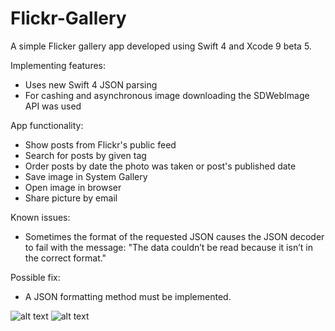 # Flickr-Gallery
A simple Flicker gallery app developed using Swift 4 and Xcode 9 beta 5.

Implementing features:
- Uses new Swift 4 JSON parsing
- For cashing and asynchronous  image downloading the SDWebImage API was used

App functionality:
- Show posts from Flickr's public feed
- Search for posts by given tag
- Order posts by date the photo was taken or post's published date
- Save image in System Gallery
- Open image in browser
- Share picture by email

Known issues:
- Sometimes the format of the requested JSON causes the JSON decoder to fail with the message: "The data couldn’t be read because it isn’t in the correct format."

Possible fix:
- A JSON formatting method must be implemented.

![alt text](http://s6.uploads.ru/t/9dQtj.png) ![alt text](http://se.uploads.ru/t/9zfRu.png)
